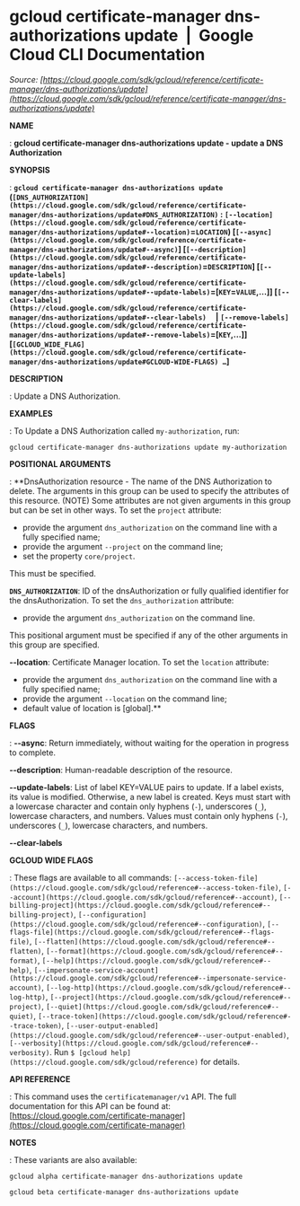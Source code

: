 # gcloud certificate-manager dns-authorizations update  |  Google Cloud CLI Documentation

*Source: [https://cloud.google.com/sdk/gcloud/reference/certificate-manager/dns-authorizations/update](https://cloud.google.com/sdk/gcloud/reference/certificate-manager/dns-authorizations/update)*

**NAME**

: **gcloud certificate-manager dns-authorizations update - update a DNS Authorization**

**SYNOPSIS**

: **`gcloud certificate-manager dns-authorizations update` (`[DNS_AUTHORIZATION](https://cloud.google.com/sdk/gcloud/reference/certificate-manager/dns-authorizations/update#DNS_AUTHORIZATION)` : `[--location](https://cloud.google.com/sdk/gcloud/reference/certificate-manager/dns-authorizations/update#--location)`=`LOCATION`) [`[--async](https://cloud.google.com/sdk/gcloud/reference/certificate-manager/dns-authorizations/update#--async)`] [`[--description](https://cloud.google.com/sdk/gcloud/reference/certificate-manager/dns-authorizations/update#--description)`=`DESCRIPTION`] [`[--update-labels](https://cloud.google.com/sdk/gcloud/reference/certificate-manager/dns-authorizations/update#--update-labels)`=[`KEY`=`VALUE`,…]] [`[--clear-labels](https://cloud.google.com/sdk/gcloud/reference/certificate-manager/dns-authorizations/update#--clear-labels)`     | `[--remove-labels](https://cloud.google.com/sdk/gcloud/reference/certificate-manager/dns-authorizations/update#--remove-labels)`=[`KEY`,…]] [`[GCLOUD_WIDE_FLAG](https://cloud.google.com/sdk/gcloud/reference/certificate-manager/dns-authorizations/update#GCLOUD-WIDE-FLAGS) …`]**

**DESCRIPTION**

: Update a DNS Authorization.

**EXAMPLES**

: To Update a DNS Authorization called `my-authorization`, run:

```
gcloud certificate-manager dns-authorizations update my-authorization
```

**POSITIONAL ARGUMENTS**

: **DnsAuthorization resource - The name of the DNS Authorization to delete. The
arguments in this group can be used to specify the attributes of this resource.
(NOTE) Some attributes are not given arguments in this group but can be set in
other ways.
To set the `project` attribute:

- provide the argument `dns_authorization` on the command line with a
fully specified name;
- provide the argument `--project` on the command line;
- set the property `core/project`.

This must be specified.

**`DNS_AUTHORIZATION`**:
ID of the dnsAuthorization or fully qualified identifier for the
dnsAuthorization.
To set the `dns_authorization` attribute:

- provide the argument `dns_authorization` on the command line.

This positional argument must be specified if any of the other arguments in this
group are specified.

**--location**:
Certificate Manager location.
To set the `location` attribute:

- provide the argument `dns_authorization` on the command line with a
fully specified name;
- provide the argument `--location` on the command line;
- default value of location is [global].**

**FLAGS**

: **--async**:
Return immediately, without waiting for the operation in progress to complete.

**--description**:
Human-readable description of the resource.

**--update-labels**:
List of label KEY=VALUE pairs to update. If a label exists, its value is
modified. Otherwise, a new label is created.
Keys must start with a lowercase character and contain only hyphens
(`-`), underscores (`_`), lowercase characters, and
numbers. Values must contain only hyphens (`-`), underscores
(`_`), lowercase characters, and numbers.

**--clear-labels**

**GCLOUD WIDE FLAGS**

: These flags are available to all commands: `[--access-token-file](https://cloud.google.com/sdk/gcloud/reference#--access-token-file)`,
`[--account](https://cloud.google.com/sdk/gcloud/reference#--account)`, `[--billing-project](https://cloud.google.com/sdk/gcloud/reference#--billing-project)`,
`[--configuration](https://cloud.google.com/sdk/gcloud/reference#--configuration)`,
`[--flags-file](https://cloud.google.com/sdk/gcloud/reference#--flags-file)`,
`[--flatten](https://cloud.google.com/sdk/gcloud/reference#--flatten)`, `[--format](https://cloud.google.com/sdk/gcloud/reference#--format)`, `[--help](https://cloud.google.com/sdk/gcloud/reference#--help)`, `[--impersonate-service-account](https://cloud.google.com/sdk/gcloud/reference#--impersonate-service-account)`,
`[--log-http](https://cloud.google.com/sdk/gcloud/reference#--log-http)`,
`[--project](https://cloud.google.com/sdk/gcloud/reference#--project)`, `[--quiet](https://cloud.google.com/sdk/gcloud/reference#--quiet)`, `[--trace-token](https://cloud.google.com/sdk/gcloud/reference#--trace-token)`, `[--user-output-enabled](https://cloud.google.com/sdk/gcloud/reference#--user-output-enabled)`,
`[--verbosity](https://cloud.google.com/sdk/gcloud/reference#--verbosity)`.
Run `$ [gcloud help](https://cloud.google.com/sdk/gcloud/reference)` for details.

**API REFERENCE**

: This command uses the `certificatemanager/v1` API. The full
documentation for this API can be found at: [https://cloud.google.com/certificate-manager](https://cloud.google.com/certificate-manager)

**NOTES**

: These variants are also available:

```
gcloud alpha certificate-manager dns-authorizations update
```

```
gcloud beta certificate-manager dns-authorizations update
```